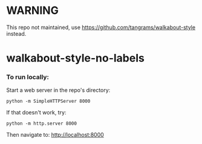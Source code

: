 # WARNING

This repo not maintained, use https://github.com/tangrams/walkabout-style instead.

# walkabout-style-no-labels

### To run locally:

Start a web server in the repo's directory:

    python -m SimpleHTTPServer 8000
    
If that doesn't work, try:

    python -m http.server 8000
    
Then navigate to: [http://localhost:8000](http://localhost:8000)

